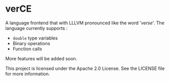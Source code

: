 # verCE

A language frontend that with LLLVM pronounced like the word '_verse_'. The language currently supports :

* `double` type variables
* Binary operations
* Function calls

More features will be added soon.

This project is licensed under the Apache 2.0 License. See the LICENSE file for more information.
